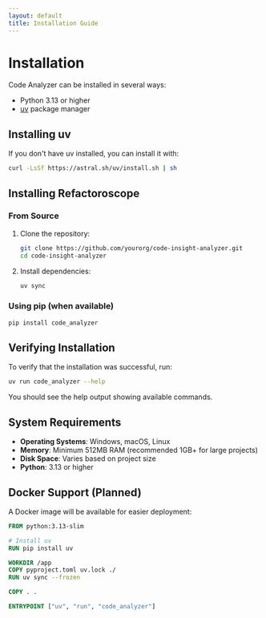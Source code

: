 ```yaml
---
layout: default
title: Installation Guide
---
```


# Installation

Code Analyzer can be installed in several ways:

- Python 3.13 or higher
- [uv](https://github.com/astral-sh/uv) package manager

## Installing uv

If you don't have uv installed, you can install it with:

```bash
curl -LsSf https://astral.sh/uv/install.sh | sh
```

## Installing Refactoroscope

### From Source

1. Clone the repository:
   ```bash
   git clone https://github.com/yourorg/code-insight-analyzer.git
   cd code-insight-analyzer
   ```

2. Install dependencies:
   ```bash
   uv sync
   ```

### Using pip (when available)

```bash
pip install code_analyzer
```

## Verifying Installation

To verify that the installation was successful, run:

```bash
uv run code_analyzer --help
```

You should see the help output showing available commands.

## System Requirements

- **Operating Systems**: Windows, macOS, Linux
- **Memory**: Minimum 512MB RAM (recommended 1GB+ for large projects)
- **Disk Space**: Varies based on project size
- **Python**: 3.13 or higher

## Docker Support (Planned)

A Docker image will be available for easier deployment:

```dockerfile
FROM python:3.13-slim

# Install uv
RUN pip install uv

WORKDIR /app
COPY pyproject.toml uv.lock ./
RUN uv sync --frozen

COPY . .

ENTRYPOINT ["uv", "run", "code_analyzer"]
```